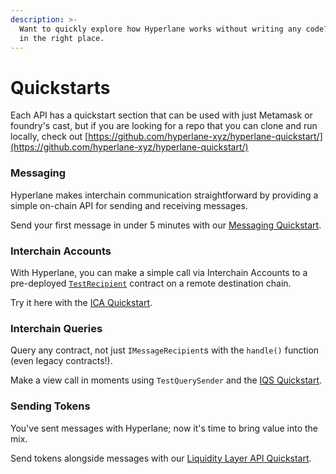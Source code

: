```yaml
---
description: >-
  Want to quickly explore how Hyperlane works without writing any code? You're
  in the right place.
---
```


# Quickstarts

Each API has a quickstart section that can be used with just Metamask or foundry's cast, but if you are looking for a repo that you can clone and run locally, check out [https://github.com/hyperlane-xyz/hyperlane-quickstart/](https://github.com/hyperlane-xyz/hyperlane-quickstart/)

### Messaging&#x20;

Hyperlane makes interchain communication straightforward by providing a simple on-chain API for sending and receiving messages.

Send your first message in under 5 minutes with our [Messaging Quickstart](messaging-api/quickstart-tutorial.md).

### Interchain Accounts

With Hyperlane, you can make a simple call via Interchain Accounts to a pre-deployed [`TestRecipient`](https://github.com/hyperlane-xyz/hyperlane-monorepo/blob/main/solidity/core/contracts/test/TestRecipient.sol) contract on a remote destination chain.&#x20;

Try it here with the [ICA Quickstart](send/quickstart-tutorial.md).

### Interchain Queries

Query any contract, not just `IMessageRecipient`s with the `handle()` function (even legacy contracts!).&#x20;

Make a view call in moments using `TestQuerySender` and the [IQS Quickstart](query/quickstart-tutorial.md).

### Sending Tokens

You've sent messages with Hyperlane; now it's time to bring value into the mix.&#x20;

Send tokens alongside messages with our [Liquidity Layer API Quickstart](token-bridge-api/quickstart-tutorial.md).

